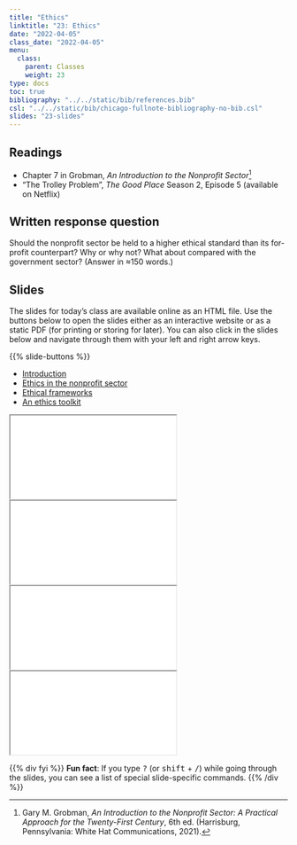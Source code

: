 ```yaml
---
title: "Ethics"
linktitle: "23: Ethics"
date: "2022-04-05"
class_date: "2022-04-05"
menu:
  class:
    parent: Classes
    weight: 23
type: docs
toc: true
bibliography: "../../static/bib/references.bib"
csl: "../../static/bib/chicago-fullnote-bibliography-no-bib.csl"
slides: "23-slides"
---
```


## Readings

-   <i class="fas fa-book"></i> Chapter 7 in Grobman, *An Introduction to the Nonprofit Sector*[^1]
-   <i class="fas fa-tv"></i> “The Trolley Problem”, *The Good Place* Season 2, Episode 5 (available on Netflix)

## Written response question

Should the nonprofit sector be held to a higher ethical standard than its for-profit counterpart? Why or why not? What about compared with the government sector? (Answer in ≈150 words.)

## Slides

The slides for today’s class are available online as an HTML file. Use the buttons below to open the slides either as an interactive website or as a static PDF (for printing or storing for later). You can also click in the slides below and navigate through them with your left and right arrow keys.

{{% slide-buttons %}}

<ul class="nav nav-tabs" id="slide-tabs" role="tablist">
<li class="nav-item">
<a class="nav-link active" id="introduction-tab" data-toggle="tab" href="#introduction" role="tab" aria-controls="introduction" aria-selected="true">Introduction</a>
</li>
<li class="nav-item">
<a class="nav-link" id="ethics-in-the-nonprofit-sector-tab" data-toggle="tab" href="#ethics-in-the-nonprofit-sector" role="tab" aria-controls="ethics-in-the-nonprofit-sector" aria-selected="false">Ethics in the nonprofit sector</a>
</li>
<li class="nav-item">
<a class="nav-link" id="ethical-frameworks-tab" data-toggle="tab" href="#ethical-frameworks" role="tab" aria-controls="ethical-frameworks" aria-selected="false">Ethical frameworks</a>
</li>
<li class="nav-item">
<a class="nav-link" id="an-ethics-toolkit-tab" data-toggle="tab" href="#an-ethics-toolkit" role="tab" aria-controls="an-ethics-toolkit" aria-selected="false">An ethics toolkit</a>
</li>
</ul>

<div id="slide-tabs" class="tab-content">

<div id="introduction" class="tab-pane fade show active" role="tabpanel" aria-labelledby="introduction-tab">

<div class="embed-responsive embed-responsive-16by9">

<iframe class="embed-responsive-item" src="/slides/23-slides.html#1">
</iframe>

</div>

</div>

<div id="ethics-in-the-nonprofit-sector" class="tab-pane fade" role="tabpanel" aria-labelledby="ethics-in-the-nonprofit-sector-tab">

<div class="embed-responsive embed-responsive-16by9">

<iframe class="embed-responsive-item" src="/slides/23-slides.html#nonprofits">
</iframe>

</div>

</div>

<div id="ethical-frameworks" class="tab-pane fade" role="tabpanel" aria-labelledby="ethical-frameworks-tab">

<div class="embed-responsive embed-responsive-16by9">

<iframe class="embed-responsive-item" src="/slides/23-slides.html#frameworks">
</iframe>

</div>

</div>

<div id="an-ethics-toolkit" class="tab-pane fade" role="tabpanel" aria-labelledby="an-ethics-toolkit-tab">

<div class="embed-responsive embed-responsive-16by9">

<iframe class="embed-responsive-item" src="/slides/23-slides.html#toolkit">
</iframe>

</div>

</div>

</div>

{{% div fyi %}}
**Fun fact**: If you type <kbd>?</kbd> (or <kbd>shift</kbd> + <kbd>/</kbd>) while going through the slides, you can see a list of special slide-specific commands.
{{% /div %}}

[^1]: Gary M. Grobman, *An Introduction to the Nonprofit Sector: A Practical Approach for the Twenty-First Century*, 6th ed. (Harrisburg, Pennsylvania: White Hat Communications, 2021).
